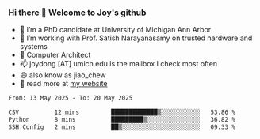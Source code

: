 ### Hi there 👋 Welcome to Joy's github

- 🔭 I’m a PhD candidate at University of Michigan Ann Arbor
- 🌱 I’m working with Prof. Satish Narayanasamy on trusted hardware and systems
- 👯 Computer Architect
- 📫 joydong [AT] umich.edu is the mailbox I check most often
- 😄 also know as jiao_chew
- 💬 read more at [my website](https://joydddd.github.io/)
<!--START_SECTION:waka-->

```txt
From: 13 May 2025 - To: 20 May 2025

CSV          12 mins         █████████████▒░░░░░░░░░░░   53.86 %
Python       8 mins          █████████▒░░░░░░░░░░░░░░░   36.82 %
SSH Config   2 mins          ██▒░░░░░░░░░░░░░░░░░░░░░░   09.33 %
```

<!--END_SECTION:waka-->
